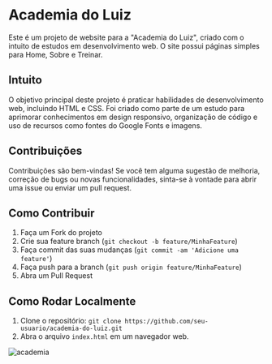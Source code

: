 # Academia do Luiz

Este é um projeto de website para a "Academia do Luiz", criado com o intuito de estudos em desenvolvimento web. O site possui páginas simples para Home, Sobre e Treinar.

## Intuito

O objetivo principal deste projeto é praticar habilidades de desenvolvimento web, incluindo HTML e CSS. Foi criado como parte de um estudo para aprimorar conhecimentos em design responsivo, organização de código e uso de recursos como fontes do Google Fonts e imagens.

## Contribuições

Contribuições são bem-vindas! Se você tem alguma sugestão de melhoria, correção de bugs ou novas funcionalidades, sinta-se à vontade para abrir uma issue ou enviar um pull request.

## Como Contribuir

1. Faça um Fork do projeto
2. Crie sua feature branch (`git checkout -b feature/MinhaFeature`)
3. Faça commit das suas mudanças (`git commit -am 'Adicione uma feature'`)
4. Faça push para a branch (`git push origin feature/MinhaFeature`)
5. Abra um Pull Request

## Como Rodar Localmente

1. Clone o repositório: `git clone https://github.com/seu-usuario/academia-do-luiz.git`
2. Abra o arquivo `index.html` em um navegador web.




![academia](https://github.com/luizarthurads/siteacademiadotulio/assets/163301815/5dc1065a-e638-4c5e-87ae-f5a9126da5d5)
